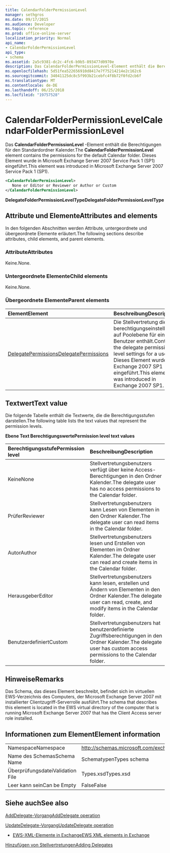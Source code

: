 ```yaml
---
title: CalendarFolderPermissionLevel
manager: sethgros
ms.date: 09/17/2015
ms.audience: Developer
ms.topic: reference
ms.prod: office-online-server
localization_priority: Normal
api_name:
- CalendarFolderPermissionLevel
api_type:
- schema
ms.assetid: 2a5c9381-dc2c-4fc6-b9b5-893477d0970e
description: Das CalendarFolderPermissionLevel-Element enthält die Berechtigungen für den Standardordner Kalender. Dieses Element wurde in Microsoft Exchange Server 2007 Service Pack 1 (SP1) eingeführt.
ms.openlocfilehash: 5d51fea522656910d8417e7f75214214e2c162c6
ms.sourcegitcommit: 34041125dc8c5f993b21cebfc4f8b72f0fd2cb6f
ms.translationtype: MT
ms.contentlocale: de-DE
ms.lasthandoff: 06/25/2018
ms.locfileid: "19757528"
---
```

# <a name="calendarfolderpermissionlevel"></a><span data-ttu-id="4a2e0-104">CalendarFolderPermissionLevel</span><span class="sxs-lookup"><span data-stu-id="4a2e0-104">CalendarFolderPermissionLevel</span></span>

<span data-ttu-id="4a2e0-105">Das **CalendarFolderPermissionLevel** -Element enthält die Berechtigungen für den Standardordner Kalender.</span><span class="sxs-lookup"><span data-stu-id="4a2e0-105">The **CalendarFolderPermissionLevel** element contains the permissions for the default Calendar folder.</span></span> <span data-ttu-id="4a2e0-106">Dieses Element wurde in Microsoft Exchange Server 2007 Service Pack 1 (SP1) eingeführt.</span><span class="sxs-lookup"><span data-stu-id="4a2e0-106">This element was introduced in Microsoft Exchange Server 2007 Service Pack 1 (SP1).</span></span> 
  
```xml
<CalendarFolderPermissionLevel>
   None or Editor or Reviewer or Author or Custom
</CalendarFolderPermissionLevel>
```

 <span data-ttu-id="4a2e0-107">**DelegateFolderPermissionLevelType**</span><span class="sxs-lookup"><span data-stu-id="4a2e0-107">**DelegateFolderPermissionLevelType**</span></span>
## <a name="attributes-and-elements"></a><span data-ttu-id="4a2e0-108">Attribute und Elemente</span><span class="sxs-lookup"><span data-stu-id="4a2e0-108">Attributes and elements</span></span>

<span data-ttu-id="4a2e0-109">In den folgenden Abschnitten werden Attribute, untergeordnete und übergeordnete Elemente erläutert.</span><span class="sxs-lookup"><span data-stu-id="4a2e0-109">The following sections describe attributes, child elements, and parent elements.</span></span>
  
### <a name="attributes"></a><span data-ttu-id="4a2e0-110">Attribute</span><span class="sxs-lookup"><span data-stu-id="4a2e0-110">Attributes</span></span>

<span data-ttu-id="4a2e0-111">Keine.</span><span class="sxs-lookup"><span data-stu-id="4a2e0-111">None.</span></span>
  
### <a name="child-elements"></a><span data-ttu-id="4a2e0-112">Untergeordnete Elemente</span><span class="sxs-lookup"><span data-stu-id="4a2e0-112">Child elements</span></span>

<span data-ttu-id="4a2e0-113">Keine.</span><span class="sxs-lookup"><span data-stu-id="4a2e0-113">None.</span></span>
  
### <a name="parent-elements"></a><span data-ttu-id="4a2e0-114">Übergeordnete Elemente</span><span class="sxs-lookup"><span data-stu-id="4a2e0-114">Parent elements</span></span>

|<span data-ttu-id="4a2e0-115">**Element**</span><span class="sxs-lookup"><span data-stu-id="4a2e0-115">**Element**</span></span>|<span data-ttu-id="4a2e0-116">**Beschreibung**</span><span class="sxs-lookup"><span data-stu-id="4a2e0-116">**Description**</span></span>|
|:-----|:-----|
|[<span data-ttu-id="4a2e0-117">DelegatePermissions</span><span class="sxs-lookup"><span data-stu-id="4a2e0-117">DelegatePermissions</span></span>](delegatepermissions.md) <br/> |<span data-ttu-id="4a2e0-118">Die Stellvertretung die berechtigungseinstellungen auf Poolebene für einen Benutzer enthält.</span><span class="sxs-lookup"><span data-stu-id="4a2e0-118">Contains the delegate permission level settings for a user.</span></span> <span data-ttu-id="4a2e0-119">Dieses Element wurde in Exchange 2007 SP1 eingeführt.</span><span class="sxs-lookup"><span data-stu-id="4a2e0-119">This element was introduced in Exchange 2007 SP1.</span></span>  <br/> |
   
## <a name="text-value"></a><span data-ttu-id="4a2e0-120">Textwert</span><span class="sxs-lookup"><span data-stu-id="4a2e0-120">Text value</span></span>

<span data-ttu-id="4a2e0-121">Die folgende Tabelle enthält die Textwerte, die die Berechtigungsstufen darstellen.</span><span class="sxs-lookup"><span data-stu-id="4a2e0-121">The following table lists the text values that represent the permission levels.</span></span>
  
<span data-ttu-id="4a2e0-122">**Ebene Text Berechtigungswerte**</span><span class="sxs-lookup"><span data-stu-id="4a2e0-122">**Permission level text values**</span></span>

|<span data-ttu-id="4a2e0-123">**Berechtigungsstufe**</span><span class="sxs-lookup"><span data-stu-id="4a2e0-123">**Permission level**</span></span>|<span data-ttu-id="4a2e0-124">**Beschreibung**</span><span class="sxs-lookup"><span data-stu-id="4a2e0-124">**Description**</span></span>|
|:-----|:-----|
|<span data-ttu-id="4a2e0-125">Keine</span><span class="sxs-lookup"><span data-stu-id="4a2e0-125">None</span></span>  <br/> |<span data-ttu-id="4a2e0-126">Stellvertretungsbenutzers verfügt über keine Access-Berechtigungen in den Ordner Kalender.</span><span class="sxs-lookup"><span data-stu-id="4a2e0-126">The delegate user has no access permissions to the Calendar folder.</span></span>  <br/> |
|<span data-ttu-id="4a2e0-127">Prüfer</span><span class="sxs-lookup"><span data-stu-id="4a2e0-127">Reviewer</span></span>  <br/> |<span data-ttu-id="4a2e0-128">Stellvertretungsbenutzers kann Lesen von Elementen in den Ordner Kalender.</span><span class="sxs-lookup"><span data-stu-id="4a2e0-128">The delegate user can read items in the Calendar folder.</span></span>  <br/> |
|<span data-ttu-id="4a2e0-129">Autor</span><span class="sxs-lookup"><span data-stu-id="4a2e0-129">Author</span></span>  <br/> |<span data-ttu-id="4a2e0-130">Stellvertretungsbenutzers lesen und Erstellen von Elementen im Ordner Kalender.</span><span class="sxs-lookup"><span data-stu-id="4a2e0-130">The delegate user can read and create items in the Calendar folder.</span></span>  <br/> |
|<span data-ttu-id="4a2e0-131">Herausgeber</span><span class="sxs-lookup"><span data-stu-id="4a2e0-131">Editor</span></span>  <br/> |<span data-ttu-id="4a2e0-132">Stellvertretungsbenutzers kann lesen, erstellen und Ändern von Elementen in den Ordner Kalender.</span><span class="sxs-lookup"><span data-stu-id="4a2e0-132">The delegate user can read, create, and modify items in the Calendar folder.</span></span>  <br/> |
|<span data-ttu-id="4a2e0-133">Benutzerdefiniert</span><span class="sxs-lookup"><span data-stu-id="4a2e0-133">Custom</span></span>  <br/> |<span data-ttu-id="4a2e0-134">Stellvertretungsbenutzers hat benutzerdefinierte Zugriffsberechtigungen in den Ordner Kalender.</span><span class="sxs-lookup"><span data-stu-id="4a2e0-134">The delegate user has custom access permissions to the Calendar folder.</span></span>  <br/> |
   
## <a name="remarks"></a><span data-ttu-id="4a2e0-135">Hinweise</span><span class="sxs-lookup"><span data-stu-id="4a2e0-135">Remarks</span></span>

<span data-ttu-id="4a2e0-136">Das Schema, das dieses Element beschreibt, befindet sich im virtuellen EWS-Verzeichnis des Computers, der Microsoft Exchange Server 2007 mit installierter Clientzugriff-Serverrolle ausführt.</span><span class="sxs-lookup"><span data-stu-id="4a2e0-136">The schema that describes this element is located in the EWS virtual directory of the computer that is running Microsoft Exchange Server 2007 that has the Client Access server role installed.</span></span>
  
## <a name="element-information"></a><span data-ttu-id="4a2e0-137">Informationen zum Element</span><span class="sxs-lookup"><span data-stu-id="4a2e0-137">Element information</span></span>

|||
|:-----|:-----|
|<span data-ttu-id="4a2e0-138">Namespace</span><span class="sxs-lookup"><span data-stu-id="4a2e0-138">Namespace</span></span>  <br/> |http://schemas.microsoft.com/exchange/services/2006/types  <br/> |
|<span data-ttu-id="4a2e0-139">Name des Schemas</span><span class="sxs-lookup"><span data-stu-id="4a2e0-139">Schema Name</span></span>  <br/> |<span data-ttu-id="4a2e0-140">Schematypen</span><span class="sxs-lookup"><span data-stu-id="4a2e0-140">Types schema</span></span>  <br/> |
|<span data-ttu-id="4a2e0-141">Überprüfungsdatei</span><span class="sxs-lookup"><span data-stu-id="4a2e0-141">Validation File</span></span>  <br/> |<span data-ttu-id="4a2e0-142">Types.xsd</span><span class="sxs-lookup"><span data-stu-id="4a2e0-142">Types.xsd</span></span>  <br/> |
|<span data-ttu-id="4a2e0-143">Leer kann sein</span><span class="sxs-lookup"><span data-stu-id="4a2e0-143">Can be Empty</span></span>  <br/> |<span data-ttu-id="4a2e0-144">False</span><span class="sxs-lookup"><span data-stu-id="4a2e0-144">False</span></span>  <br/> |
   
## <a name="see-also"></a><span data-ttu-id="4a2e0-145">Siehe auch</span><span class="sxs-lookup"><span data-stu-id="4a2e0-145">See also</span></span>



[<span data-ttu-id="4a2e0-146">AddDelegate-Vorgang</span><span class="sxs-lookup"><span data-stu-id="4a2e0-146">AddDelegate operation</span></span>](adddelegate-operation.md)
  
[<span data-ttu-id="4a2e0-147">UpdateDelegate-Vorgang</span><span class="sxs-lookup"><span data-stu-id="4a2e0-147">UpdateDelegate operation</span></span>](updatedelegate-operation.md)


- [<span data-ttu-id="4a2e0-148">EWS-XML-Elemente in Exchange</span><span class="sxs-lookup"><span data-stu-id="4a2e0-148">EWS XML elements in Exchange</span></span>](ews-xml-elements-in-exchange.md)


[<span data-ttu-id="4a2e0-149">Hinzufügen von Stellvertretungen</span><span class="sxs-lookup"><span data-stu-id="4a2e0-149">Adding Delegates</span></span>](http://msdn.microsoft.com/library/3a744150-66a3-4a13-9433-793603ba5038%28Office.15%29.aspx)

